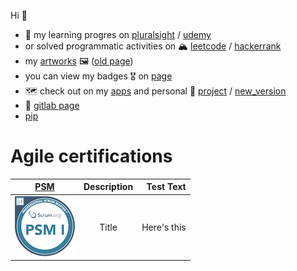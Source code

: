 Hi 👋

- 🎯 my learning progres on [pluralsight](https://app.pluralsight.com/profile/fedir-tymoshchuk) / [udemy](https://www.udemy.com/user/fedir-tymoshchuk/)
- or solved programmatic activities on 🏔 [leetcode](https://leetcode.com/fedirek/) / [hackerrank](https://www.hackerrank.com/ftymoshchuk)
- my [artworks](https://ftymoshchuk.gitlab.io/art-page/public/) 🖼 ([old page](https://tymoshchuk.weebly.com/))
- you can view my badges 🎖 on [page](https://ftymoshchuk.gitlab.io/Ftymoshchuk/public/)
- 🗺 check out on my [apps](https://apps.apple.com/us/developer/fedir-tymoshchuk/id1527457002) and personal :bee: [project](https://the-green-ways.gitlab.io/swollen/index.html) / [new_version](https://experimental-python-nature.azurewebsites.net)
- 🦊 [gitlab page](https://gitlab.com/ftymoshchuk)
- [pip](https://pypi.org/user/fedirek/)

# Agile certifications

| [PSM](https://www.credly.com/badges/afe10666-81f1-46b0-9dcb-6ea7f93c656b/public_url)       | Description | Test Text     |
|   :----:    |    :----:   |          ---: |
| ![PSM](assets/professional-scrum-master-i-psm-i.png) | Title       | Here's this   |